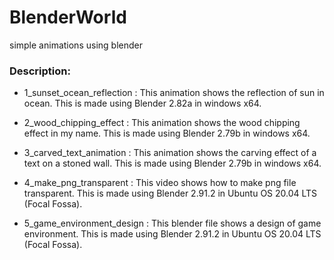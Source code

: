 # BlenderWorld
simple animations using blender

### Description:

+ 1_sunset_ocean_reflection : This animation shows the reflection of sun in ocean. This is made using Blender 2.82a in windows x64.

+ 2_wood_chipping_effect : This animation shows the wood chipping effect in my name. This is made using Blender 2.79b in windows x64.

+ 3_carved_text_animation : This animation shows the carving effect of a text on a stoned wall. This is made using Blender 2.79b in windows x64.

+ 4_make_png_transparent : This video shows how to make png file transparent. This is made using Blender 2.91.2 in Ubuntu OS 20.04 LTS (Focal Fossa).

+ 5_game_environment_design : This blender file shows a design of game environment. This is made using Blender 2.91.2 in Ubuntu OS 20.04 LTS (Focal Fossa).
